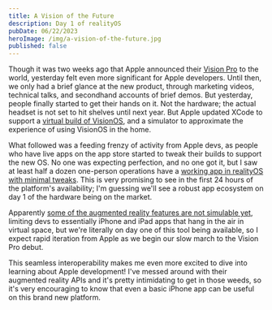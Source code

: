 ```yaml
---
title: A Vision of the Future
description: Day 1 of realityOS
pubDate: 06/22/2023
heroImage: /img/a-vision-of-the-future.jpg
published: false
---
```


Though it was two weeks ago that Apple announced their [Vision Pro](https://www.apple.com/apple-vision-pro/) to the world, yesterday felt even more significant for Apple developers. Until then, we only had a brief glance at the new product, through marketing videos, technical talks, and secondhand accounts of brief demos. But yesterday, people finally started to get their hands on it. Not the hardware; the actual headset is not set to hit shelves until next year. But Apple updated XCode to support a [virtual build of VisionOS](https://www.apple.com/newsroom/2023/06/developer-tools-to-create-spatial-experiences-for-apple-vision-pro-now-available/), and a simulator to approximate the experience of using VisionOS in the home.

What followed was a feeding frenzy of activity from Apple devs, as people who have live apps on the app store started to tweak their builds to support the new OS. No one was expecting perfection, and no one got it, but I saw at least half a dozen one-person operations have a [working app in realityOS with minimal tweaks](https://mastodon.social/@stroughtonsmith/110588469531560290). This is very promising to see in the first 24 hours of the platform's availability; I'm guessing we'll see a robust app ecosystem on day 1 of the hardware being on the market.

Apparently [some of the augmented reality features are not simulable yet](https://mastodon.social/@stroughtonsmith/110588400319637388), limiting devs to essentially iPhone and iPad apps that hang in the air in virtual space, but we're literally on day one of this tool being available, so I expect rapid iteration from Apple as we begin our slow march to the Vision Pro debut.

This seamless interoperability makes me even more excited to dive into learning about Apple development! I've messed around with their augmented reality APIs and it's pretty intimidating to get in those weeds, so it's very encouraging to know that even a basic iPhone app can be useful on this brand new platform.
